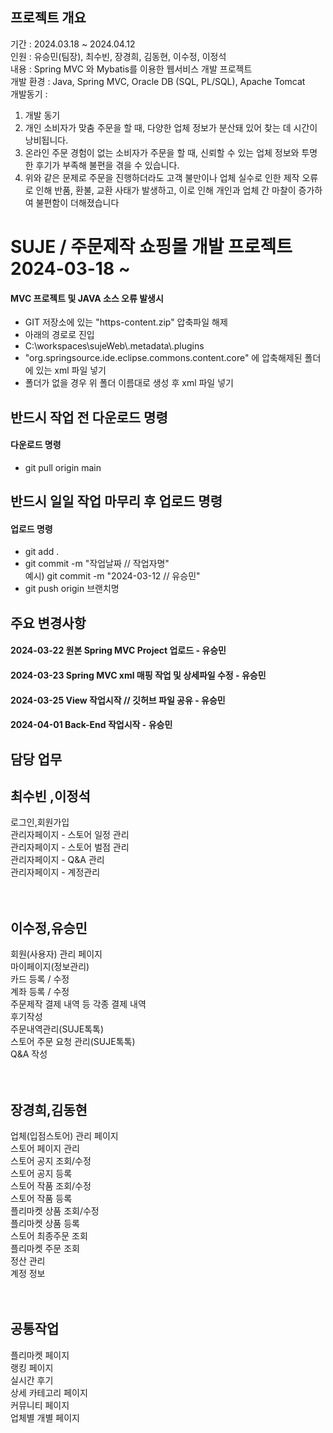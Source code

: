 ## 프로젝트 개요
기간 : 2024.03.18 ~ 2024.04.12 <br/>
인원 : 유승민(팀장), 최수빈, 장경희, 김동현, 이수정, 이정석 <br/>
내용 : Spring MVC 와 Mybatis를 이용한 웹서비스 개발 프로젝트 <br/>
개발 환경 : Java, Spring MVC, Oracle DB (SQL, PL/SQL), Apache Tomcat <br/>
개발동기 : 
1. 개발 동기 
2. 개인 소비자가 맞춤 주문을 할 때, 다양한 업체 정보가 분산돼 있어 찾는 데 시간이 낭비됩니다.
3. 온라인 주문 경험이 없는 소비자가 주문을 할 때, 신뢰할 수 있는 업체 정보와 투명한 후기가 부족해 불편을 겪을 수 있습니다.
4. 위와 같은 문제로 주문을 진행하더라도 고객 불만이나 업체 실수로 인한 제작 오류로 인해 반품, 환불, 교환 사태가 발생하고, 이로 인해 개인과 업체 간 마찰이 증가하여 불편함이 더해졌습니다


# SUJE / 주문제작 쇼핑몰 개발 프로젝트 2024-03-18 ~
<h4>MVC 프로젝트 및 JAVA 소스 오류 발생시</h4>
<ul>
  <li>GIT 저장소에 있는 "https-content.zip" 압축파일 해제</li>
  <li>아래의 경로로 진입</li>
  <li>C:\workspaces\sujeWeb\.metadata\.plugins</li>
  <li>"org.springsource.ide.eclipse.commons.content.core" 에 압축해제된 폴더에 있는 xml 파일 넣기</li>
  <li>폴더가 없을 경우 위 폴더 이름대로 생성 후 xml 파일 넣기</li>
</ul>

<h2>반드시 작업 전 다운로드 명령</h2>
<h4>다운로드 명령</h4>
<ul>
  <li>git pull origin main</li>
</ul>
<h2>반드시 일일 작업 마무리 후 업로드 명령</h4>
<h4>업로드 명령</h4>
<ul>
  <li>git add .</li>
  <li>git commit -m "작업날짜 // 작업자명" <br/>
  예시) git commit -m "2024-03-12 // 유승민"
  </li>
  <li>git push origin 브랜치명</li>
</ul>
<h2>주요 변경사항</h2>
<h4>2024-03-22 원본 Spring MVC Project 업로드 - 유승민</h4>
<h4>2024-03-23 Spring MVC xml 매핑 작업 및 상세파일 수정 - 유승민</h4>
<h4>2024-03-25 View 작업시작 // 깃허브 파일 공유 - 유승민</h4>
<h4>2024-04-01 Back-End 작업시작 - 유승민</h4>

<h2>담당 업무</h2>
<h2>최수빈 ,이정석</h2>
로그인,회원가입<br/>
관리자페이지 - 스토어 일정 관리<br/>
관리자페이지 - 스토어 벌점 관리<br/>
관리자페이지 - Q&A 관리<br/>
관리자페이지 - 계정관리<br/>
<br/><br/>
<h2>이수정,유승민</h2>
회원(사용자) 관리 페이지<br/>
마이페이지(정보관리)<br/>
카드 등록 / 수정<br/>
계좌 등록 / 수정<br/>
주문제작 결제 내역 등 각종 결제 내역<br/>
후기작성<br/>
주문내역관리(SUJE톡톡)<br/>
스토어 주문 요청 관리(SUJE톡톡)<br/>
Q&A 작성<br/>
<br/><br/>
<h2>장경희,김동현</h2>
업체(입점스토어) 관리 페이지<br/>
스토어 페이지 관리<br/>
스토어 공지 조회/수정<br/>
스토어 공지 등록<br/>
스토어 작품 조회/수정<br/>
스토어 작품 등록<br/>
플리마켓 상품 조회/수정<br/>
플리마켓 상품 등록<br/>
스토어 최종주문 조회<br/>
플리마켓 주문 조회<br/>
정산 관리<br/>
계정 정보<br/>
<br/><br/>
<h2>공통작업</h2>
플리마켓 페이지<br/>
랭킹 페이지<br/>
실시간 후기<br/>
상세 카테고리 페이지<br/>
커뮤니티 페이지<br/>
업체별 개별 페이지<br/>
